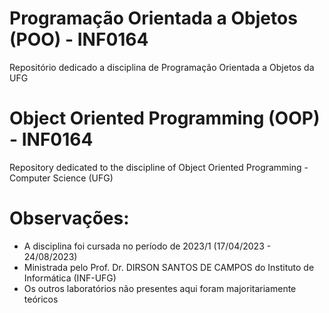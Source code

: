 # Programação Orientada a Objetos (POO) - INF0164
Repositório dedicado a disciplina de Programação Orientada a Objetos da UFG

# Object Oriented Programming (OOP) - INF0164
Repository dedicated to the discipline of Object Oriented Programming - Computer Science (UFG)


# Observações:

* A disciplina foi cursada no período de 2023/1 (17/04/2023 - 24/08/2023)
* Ministrada pelo Prof. Dr. DIRSON SANTOS DE CAMPOS do Instituto de Informática (INF-UFG)
* Os outros laboratórios não presentes aqui foram majoritariamente teóricos
